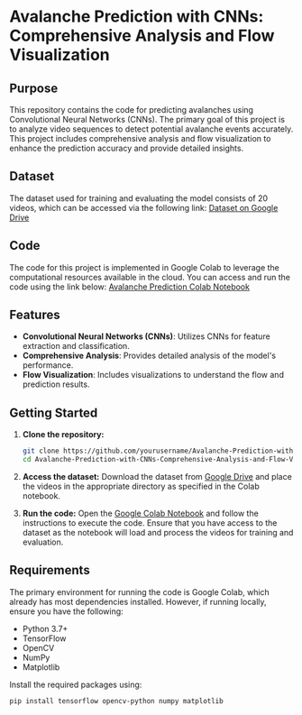 # Avalanche Prediction with CNNs: Comprehensive Analysis and Flow Visualization

## Purpose

This repository contains the code for predicting avalanches using Convolutional Neural Networks (CNNs). The primary goal of this project is to analyze video sequences to detect potential avalanche events accurately. This project includes comprehensive analysis and flow visualization to enhance the prediction accuracy and provide detailed insights.

## Dataset

The dataset used for training and evaluating the model consists of 20 videos, which can be accessed via the following link:
[Dataset on Google Drive](https://drive.google.com/drive/folders/1y-HHVxCSZULgJ__JpysVjMB5-flKfYzA?usp=drive_link)

## Code

The code for this project is implemented in Google Colab to leverage the computational resources available in the cloud. You can access and run the code using the link below:
[Avalanche Prediction Colab Notebook](https://colab.research.google.com/drive/1Gr6mL-wcnT5R90I4DFyTRe4_LQUe9vJl?usp=sharing)

## Features

- **Convolutional Neural Networks (CNNs)**: Utilizes CNNs for feature extraction and classification.
- **Comprehensive Analysis**: Provides detailed analysis of the model's performance.
- **Flow Visualization**: Includes visualizations to understand the flow and prediction results.

## Getting Started

1. **Clone the repository:**

   ```bash
   git clone https://github.com/yourusername/Avalanche-Prediction-with-CNNs-Comprehensive-Analysis-and-Flow-Visualization.git
   cd Avalanche-Prediction-with-CNNs-Comprehensive-Analysis-and-Flow-Visualization
   ```

2. **Access the dataset:**
   Download the dataset from [Google Drive](https://drive.google.com/drive/folders/1y-HHVxCSZULgJ__JpysVjMB5-flKfYzA?usp=drive_link) and place the videos in the appropriate directory as specified in the Colab notebook.

3. **Run the code:**
   Open the [Google Colab Notebook](https://colab.research.google.com/drive/1Gr6mL-wcnT5R90I4DFyTRe4_LQUe9vJl?usp=sharing) and follow the instructions to execute the code. Ensure that you have access to the dataset as the notebook will load and process the videos for training and evaluation.

## Requirements

The primary environment for running the code is Google Colab, which already has most dependencies installed. However, if running locally, ensure you have the following:

- Python 3.7+
- TensorFlow
- OpenCV
- NumPy
- Matplotlib

Install the required packages using:

```bash
pip install tensorflow opencv-python numpy matplotlib
```
